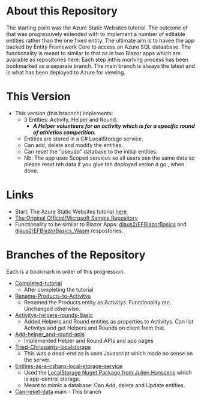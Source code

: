 # About this Repository

The starting point was the Azure Static Websites tutorial. The outcome of that was progressively extended with to implement a number of editable entities 
rather than the one fixed entity. The ultimate aim is to havee the app backed by Entity Framework Core to access an Azure SQL dataabase. The functionality is meant to similar to that as in two Blazor apps which are available as repositories here. Each step inthis morhing process has been bookmarked as a separate branch. The main branch is always the latest and is what has been deployed to Azure for viewing.

# This Version
- This version (this bracnch) implements: 
  - 3 Entities: Activity, Helper and Round. 
    - **_A Helper volunteers for an activity which is for a specific round of athletics competition._**
  - Entities are stored in a C# LocalStorage service.
  - Can add, delete and modify the entities.
  - Can reset the "pseudo" database to the initial entities.
  - Nb: The app uses Scoped services so all users see the same data so please reset teh data if you give teh deployed verion a go , when done.

# Links
- Start: The Azure Static Websites tutorial [here](https://docs.microsoft.com/en-us/learn/modules/publish-app-service-static-web-app-api-dotnet/)
- [The Original Official/Microsoft Sample Repository](https://github.com/MicrosoftDocs/mslearn-staticwebapp-dotnet)
- Functionality to be similar to Blazor Apps: [djaus2/EFBlazorBasics](https://github.com/djaus2/EFBlazorBasics) and [djaus2/EFBlazorBasics_Wasm](https://github.com/djaus2/EFBlazorBasics_Wasm) respostories.

# Branches of the Repository
Each is a bookmark in order of this progression.

- [Completed-tutorial](https://github.com/djaus2/mslearnstaticwebsite/tree/Completed-tutorial)
  - After completing the tutorial
- [Rename-Products-to-Activitys](https://github.com/djaus2/mslearnstaticwebsite/tree/Rename-Products-to-Activitys)
  - Renamed the Products entity as Activitys. Functionality etc. Unchanged otherwise.
- [Activitys-helpers-rounds-Basic](https://github.com/djaus2/mslearnstaticwebsite/tree/Activitys-Helpers-Rounds-Basic)
  - Added Helpers and Round entities as properties to Activitys. Can list Activitys and get Helpers and Rounds on client from that.
- [Add-helper_and-round-apis](https://github.com/djaus2/mslearnstaticwebsite/tree/Add-helper_and-round-apis)
  - Implemented Helper and Round APIs and app pages
- [Tried-Chrissainty-localstorage](https://github.com/djaus2/mslearnstaticwebsite/tree/Tried-Chrissainty-localstorage)
  - This was a dead-end as is uses Javascript which made no sense on the server.
- [Entities-as-a-csharp-local-storage-service](https://github.com/djaus2/mslearnstaticwebsite/tree/Entities-as-a-csharp-local-storage-service)
  - Used the [LocalStorage Nuget Package from Julien Hanssens](https://github.com/hanssens/localstorage) which is app-central storage.
  - Meant to mimic a database: Can Add, delete and Update entities.
- [Can-reset-data](https://github.com/djaus2/mslearnstaticwebsite/tree/Can-reset-data)
 main - This branch



